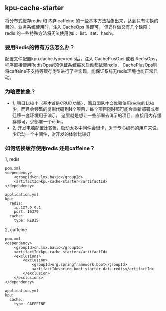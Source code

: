 ## kpu-cache-starter

将分布式缓存redis 和 内存 caffeine 的一些基本方法抽象出来，达到只有切换的目的。业务系统使用时，注入 CacheOps 类即可。
但这样做又有几个缺陷： redis 的一些特殊方法将无法使用(如：
list、set、hash)。

### 要用Redis的特有方法怎么办？

配置文件配置kpu.cache.type=redis后，注入 CachePlusOps 或者 RedisOps，程序直接使用RedisOps必须保证系统每次启动都依赖redis，
CachePlusOps则将caffeine不支持等缓存类型进行了空实现，能保证系统无redis环境也能正常启动。

### 为啥要抽象？

- 1, 项目比较小（基本都是CRUD功能），而且团队中会优雅使用redis的比较少，而且会频繁的复制代码到N个项目，每个项目随时都可能会重新部署或者迁移一套环境用于演示，
  这里就是想让一些部署去演示的项目，直接用内存缓存即可，少部署一个redis。
- 2, 开发电脑配置比较低，启动太多中间件会很卡，对于专心编码的用户来说，少启动一个中间件，对开发的体验比较好

### 如何切换缓存使用redis 还是caffeine？

1, redis

```
pom.xml
<dependency>
    <groupId>cn.lmx.basic</groupId>
    <artifactId>kpu-cache-starter</artifactId>
</dependency>

application.yml
kpu:
  redis:
    ip:127.0.0.1
    port: 16379
  cache:
    type: REDIS
```

2, caffeine

```
pom.xml
<dependency>
    <groupId>cn.lmx.basic</groupId>
    <artifactId>kpu-cache-starter</artifactId>
    <exclusions>
        <exclusion>
            <groupId>org.springframework.boot</groupId>
            <artifactId>spring-boot-starter-data-redis</artifactId>
        </exclusion>
    </exclusions>
</dependency>

application.yml
kpu:
  cache:
    type: CAFFEINE
```
